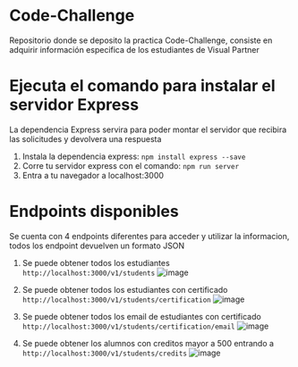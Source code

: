 # Code-Challenge
Repositorio donde se deposito la practica Code-Challenge, consiste en adquirir información especifica de los estudiantes de Visual Partner


# Ejecuta el comando para instalar el servidor Express
La dependencia Express servira para poder montar el servidor que recibira las solicitudes y devolvera una respuesta
1. Instala la dependencia express: `npm install express --save`
2. Corre tu servidor express con el comando: `npm run server`
3. Entra a tu navegador a localhost:3000


# Endpoints disponibles
Se cuenta con 4 endpoints diferentes para acceder y utilizar la informacion, todos los endpoint devuelven un formato JSON

1. Se puede obtener todos los estudiantes `http://localhost:3000/v1/students`
![image](https://user-images.githubusercontent.com/99489937/166848747-20fca9a2-f582-437d-a143-1addfe03589b.png)


2. Se puede obtener todos los estudiantes con certificado `http://localhost:3000/v1/students/certification`
![image](https://user-images.githubusercontent.com/99489937/166848725-23e41b16-f10c-409e-950e-d81e1e10000c.png)


3. Se puede obtener todos los email de estudiantes con certificado `http://localhost:3000/v1/students/certification/email`
![image](https://user-images.githubusercontent.com/99489937/166848679-01eacc69-76ea-482d-adec-b9aea11c269b.png)


4. Se puede obtener los alumnos con creditos mayor a 500 entrando a `http://localhost:3000/v1/students/credits`
![image](https://user-images.githubusercontent.com/99489937/166848777-0cb15368-8014-4eb4-baf4-de64fda0e5cc.png)
